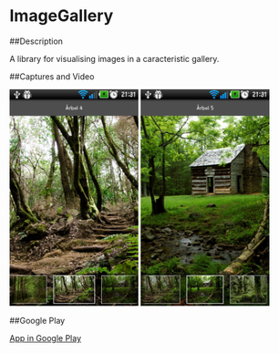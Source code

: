 ImageGallery
============

##Description

A library for visualising images in a caracteristic gallery.

##Captures and Video

<img border="0" height="380" src="https://github.com/franlopjur/ImageGallery/blob/master/res/drawable-hdpi/screen1.png?raw=true" width="226">

<img border="0" height="380" src="https://github.com/franlopjur/ImageGallery/blob/master/res/drawable-hdpi/screen2.png?raw=true" width="226">

##Google Play

<a href="https://play.google.com/store/apps/details?id=com.franlopez.imagegalleryexample">App in Google Play</a>
